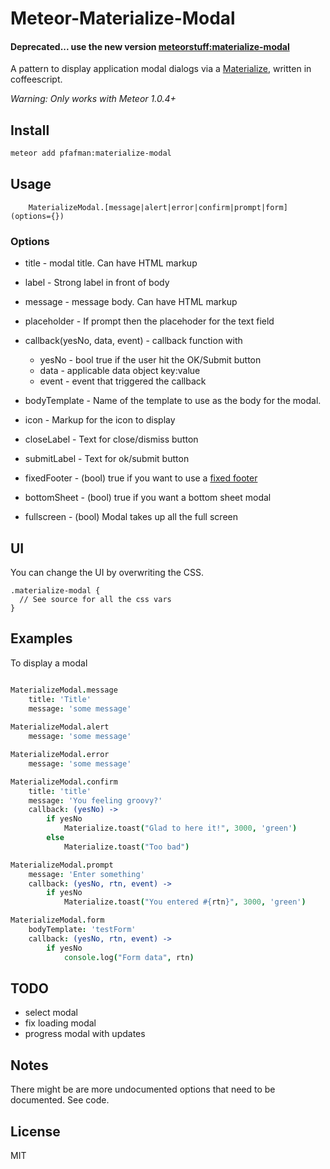Meteor-Materialize-Modal
========================

#### Deprecated...  use the new version [meteorstuff:materialize-modal](https://atmospherejs.com/meteorstuff/materialize-modal)


A pattern to display application modal dialogs via a [Materialize](http://materializecss.com), written in coffeescript.

*Warning: Only works with Meteor 1.0.4+*

## Install

```bash
meteor add pfafman:materialize-modal
```

## Usage

```
	MaterializeModal.[message|alert|error|confirm|prompt|form](options={})
```

### Options

* title - modal title. Can have HTML markup
* label - Strong label in front of body
* message - message body.  Can have HTML markup
* placeholder - If prompt then the placehoder for the text field
* callback(yesNo, data, event) - callback function with 
	* yesNo - bool true if the user hit the OK/Submit button
	* data - applicable data object key:value
	* event - event that triggered the callback
	
* bodyTemplate - Name of the template to use as the body for the modal.
* icon - Markup for the icon to display
* closeLabel - Text for close/dismiss button
* submitLabel - Text for ok/submit button
* fixedFooter - (bool) true if you want to use a [fixed footer](http://materializecss.com/modals.html#fixed-footer)
* bottomSheet - (bool) true if you want a bottom sheet modal
* fullscreen - (bool) Modal takes up all the full screen

## UI
You can change the UI by overwriting the CSS.

```
.materialize-modal {
  // See source for all the css vars
}
```

## Examples
To display a modal

```coffeescript

MaterializeModal.message
    title: 'Title'
    message: 'some message'
    
MaterializeModal.alert
    message: 'some message'

MaterializeModal.error
    message: 'some message'

MaterializeModal.confirm
    title: 'title'
    message: 'You feeling groovy?'
    callback: (yesNo) ->
    	if yesNo
    	    Materialize.toast("Glad to here it!", 3000, 'green')
    	else
    		Materialize.toast("Too bad")

MaterializeModal.prompt
	message: 'Enter something'
	callback: (yesNo, rtn, event) ->
		if yesNo
			Materialize.toast("You entered #{rtn}", 3000, 'green')

MaterializeModal.form
	bodyTemplate: 'testForm'
	callback: (yesNo, rtn, event) ->
		if yesNo
			console.log("Form data", rtn)         
```	

## TODO

* select modal
* fix loading modal
* progress modal with updates



## Notes

There might be are more undocumented options that need to be documented.  See code.

## License
MIT

